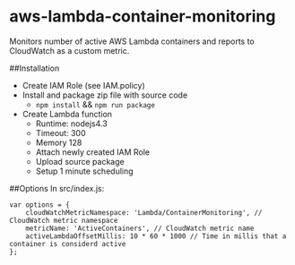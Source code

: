 # aws-lambda-container-monitoring
Monitors number of active AWS Lambda containers and reports to CloudWatch as a custom metric.

##Installation
* Create IAM Role (see IAM.policy)
* Install and package zip file with source code
    * `npm install` && `npm run package`
* Create Lambda function 
    * Runtime: nodejs4.3
    * Timeout: 300
    * Memory 128
    * Attach newly created IAM Role
    * Upload source package
    * Setup 1 minute scheduling
    
##Options
In src/index.js:

    var options = {
        cloudWatchMetricNamespace: 'Lambda/ContainerMonitoring', // CloudWatch metric namespace
        metricName: 'ActiveContainers', // CloudWatch metric name
        activeLambdaOffsetMillis: 10 * 60 * 1000 // Time in millis that a container is considerd active
    };
